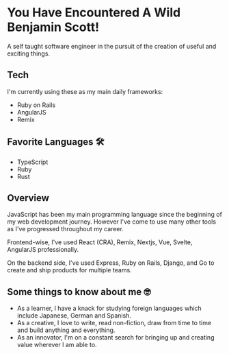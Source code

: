 # You Have Encountered A Wild Benjamin Scott!

A self taught software engineer in the pursuit of the creation of useful and exciting things.

## Tech

I'm currently using these as my main daily frameworks:

- Ruby on Rails
- AngularJS
- Remix

## Favorite Languages 🛠

- TypeScript
- Ruby
- Rust

## Overview

JavaScript has been my main programming language since the beginning of my web development journey. However I've come to use many other tools as I've progressed throughout my career.

Frontend-wise, I've used React (CRA), Remix, Nextjs, Vue, Svelte, AngularJS professionally.

On the backend side, I've used Express, Ruby on Rails, Django, and Go to create and ship products for multiple teams.

## Some things to know about me 🤓

- As a learner, I have a knack for studying foreign languages which include Japanese, German and Spanish.
- As a creative, I love to write, read non-fiction, draw from time to time and build anything and everything.
- As an innovator, I'm on a constant search for bringing up and creating value wherever I am able to.
